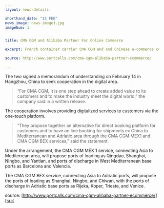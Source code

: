 ```yaml
---
layout: news-details

shorthand_date: "15 FEB"
news_image: news-image1.jpg
imageNum: 1


title: CMA CGM and Alibaba Partner For Online Commerce

excerpt: French container carrier CMA CGM and and Chinese e-commerce company Alibaba have struck a deal to collaborate in the area of online commerce.

source: http://www.portcalls.com/cma-cgm-alibaba-partner-ecommerce/

---
```


The two signed a memorandum of understanding on February 14 in Hangzhou, China to seek cooperation in the digital area.

>“For CMA CGM, it is one step ahead to create added value to its customers and to make the industry meet the digital world,” the company said in a written release.

The cooperation involves providing digitalized services to customers via the one-touch platform.

>“They propose together an alternative for direct booking platform for customers and to have on line booking for shipments ex China to Mediterranean and Adriatic area through the CMA CGM MEX1 and CMA CGM BEX services,” said the statement.

Under the arrangement, the CMA CGM MEX 1 service, connecting Asia to Mediterrean area, will propose ports of loading as Qingdao, Shanghai, Ningbo, and Yantian, and ports of discharge in West Mediterranean base ports as Barcelona and Valencia.

The CMA CGM BEX service, connecting Asia to Adriatic ports, will propose the ports of loading as Shanghai, Ningbo, and Chiwan, with the ports of discharge in Adriatic base ports as Rijeka, Koper, Trieste, and Venice.

source: [http://www.portcalls.com/cma-cgm-alibaba-partner-ecommerce/][src]

[src]: http://www.portcalls.com/cma-cgm-alibaba-partner-ecommerce/